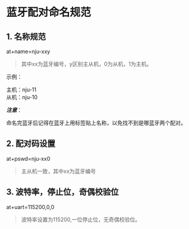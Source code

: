 # 蓝牙配对命名规范

## 1. 名称规范

at+name=nju-xxy

> 其中xx为蓝牙编号，y区别主从机，0为从机，1为主机。

示例：

主机：nju-11  
从机：nju-10

***注意***：

命名完蓝牙后记得在蓝牙上用标签贴上名称，以免找不到是哪蓝牙两个配对。

## 2. 配对码设置

at+pswd=nju-xx0

> 主从机一致，其中xx为蓝牙编号

## 3. 波特率，停止位，奇偶校验位

at+uart=115200,0,0

> 波特率设置为115200,一位停止位，无奇偶校验位。


